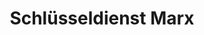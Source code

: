 ---
title: "Schlüsseldienst Marx"
url: /haltern-am-see/schluesseldienst-marx/
shop: Schlüsseldienst
---